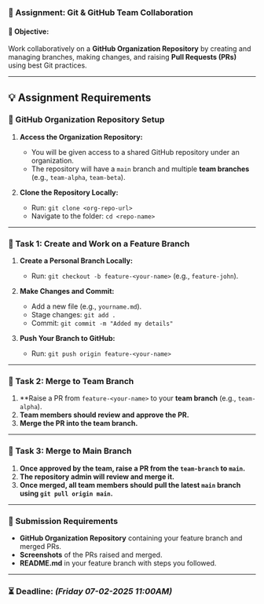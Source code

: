 ### **📌 Assignment: Git & GitHub Team Collaboration**  

#### **🎯 Objective:**  
Work collaboratively on a **GitHub Organization Repository** by creating and managing branches, making changes, and raising **Pull Requests (PRs)** using best Git practices.  

---

## **💡 Assignment Requirements**  

### **🔹 GitHub Organization Repository Setup**  
1. **Access the Organization Repository:**  
   - You will be given access to a shared GitHub repository under an organization.  
   - The repository will have a `main` branch and multiple **team branches** (e.g., `team-alpha`, `team-beta`).  

2. **Clone the Repository Locally:**  
   - Run: `git clone <org-repo-url>`  
   - Navigate to the folder: `cd <repo-name>`  

---

### **🔹 Task 1: Create and Work on a Feature Branch**  
1. **Create a Personal Branch Locally:**  
   - Run: `git checkout -b feature-<your-name>` (e.g., `feature-john`).  

2. **Make Changes and Commit:**  
   - Add a new file (e.g., `yourname.md`).  
   - Stage changes: `git add .`  
   - Commit: `git commit -m "Added my details"`  

3. **Push Your Branch to GitHub:**  
   - Run: `git push origin feature-<your-name>`  

---

### **🔹 Task 2: Merge to Team Branch**  
1. **Raise a PR from `feature-<your-name>` to your **team branch** (e.g., `team-alpha`).  
2. **Team members should review and approve the PR.**  
3. **Merge the PR into the team branch.**  

---

### **🔹 Task 3: Merge to Main Branch**  
1. **Once approved by the team, raise a PR from the `team-branch` to `main`.**  
2. **The repository admin will review and merge it.**  
3. **Once merged, all team members should pull the latest `main` branch using `git pull origin main`.**  

---

### **📌 Submission Requirements**  
- **GitHub Organization Repository** containing your feature branch and merged PRs.  
- **Screenshots** of the PRs raised and merged.  
- **README.md** in your feature branch with steps you followed.  

---

### **⏳ Deadline**: _(Friday 07-02-2025 11:00AM)_
